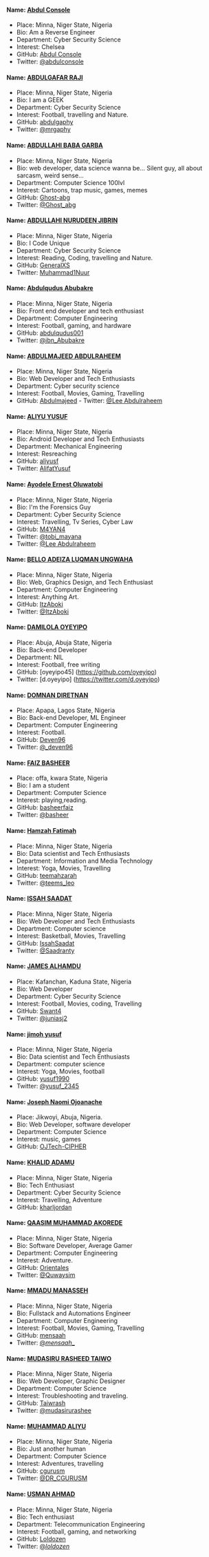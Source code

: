#### Name: [Abdul Console](https://github.com/AbdulConsole)
- Place: Minna, Niger State, Nigeria
- Bio: Am a Reverse Engineer
- Department: Cyber Security Science
- Interest: Chelsea
- GitHub: [Abdul Console](https://github.com/AbdulConsole)
- Twitter: [@abdulconsole](https://twitter.com/abdulconsole)

#### Name: [ABDULGAFAR RAJI](https://github.com/abdulgaphy)
- Place: Minna, Niger State, Nigeria
- Bio: I am a GEEK
- Department: Cyber Security Science
- Interest: Football, travelling and Nature.
- GitHub: [abdulgaphy](https://github.com/abdulgaphy)
- Twitter: [@mrgaphy](https://twitter.com/mrgaphy)

#### Name: [ABDULLAHI BABA GARBA](https://github.com/Ghost-abg)
- Place: Minna, Niger State, Nigeria
- Bio: web developer, data science wanna be... Silent guy, all about sarcasm, weird sense...
- Department: Computer Science 100lvl
- Interest: Cartoons, trap music, games, memes
- GitHub: [Ghost-abg](https://github.com/Ghost-abg)
- Twitter: [@Ghost_abg](https://twitter.com/Ghost_abg?s=09)

#### Name: [ABDULLAHI NURUDEEN JIBRIN](https://github.com/abdulgaphy)
- Place: Minna, Niger State, Nigeria
- Bio: I Code Unique
- Department: Cyber Security Science
- Interest: Reading, Coding, travelling and Nature.
- GitHub: [GeneralXS](https://github.com/GeneralXS)
- Twitter: [Muhammad1Nuur](https://twitter.com/Muhammad1Nuur)

#### Name: [Abdulqudus Abubakre](https://github.com/Abdulqudus001)
- Place: Minna, Niger State, Nigeria
- Bio: Front end developer and tech enthusiast
- Department: Computer Engineering
- Interest: Football, gaming, and hardware
- GitHub: [abdulqudus001](https://github.com/Abdulqudus001)
- Twitter: [@ibn_Abubakre](https://twitter.com/ibn_abubakre)

#### Name: [ABDULMAJEED ABDULRAHEEM ](https://github.com/mejtfk)
- Place: Minna, Niger State, Nigeria
- Bio: Web Developer and Tech Enthusiasts
- Department: Cyber security science
- Interest: Football, Movies, Gaming, Travelling
- GitHub: [Abdulmajeed](https://github.com/mejtfk) - Twitter: [@Lee Abdulraheem](https://twitter.com/mejtfk)

#### Name: [ALIYU YUSUF ](https://github.com/aliyusf)
- Place: Minna, Niger State, Nigeria
- Bio: Android Developer and Tech Enthusiasts
- Department: Mechanical Engineering
- Interest: Resreaching
- GitHub: [aliyusf](https://github.com/aliyusf)
- Twitter: [AlifatYusuf](https://twitter.com/AlifatYusuf)

#### Name: [Ayodele Ernest Oluwatobi](https://github.com/M4YAN4)
- Place: Minna, Niger State, Nigeria
- Bio: I'm the Forensics Guy
- Department: Cyber Security Science
- Interest: Travelling, Tv Series, Cyber Law
- GitHub: [M4YAN4](https://github.com/M4YAN4)
- Twitter: [@tobi_mayana](https://twitter.com/tobi_mayana)
- Twitter: [@Lee Abdulraheem](https://twitter.com/mejtfk)

#### Name: [BELLO ADEIZA LUQMAN UNGWAHA](https://github.com/ItzAboki)
- Place: Minna, Niger State, Nigeria
- Bio: Web, Graphics Design, and Tech Enthusiast
- Department: Computer Engineering
- Interest: Anything Art.
- GitHub: [ItzAboki](https://github.com/ItzAboki)
- Twitter: [@ItzAboki](https://twitter.com/ItzAboki)

#### Name: [DAMILOLA OYEYIPO](https://github/oyeyipo45)
- Place: Abuja, Abuja State, Nigeria
- Bio: Back-end Developer
- Department: NIL
- Interest: Football, free writing
- GitHub: [oyeyipo45] (https://github.com/oyeyipo)
- Twitter: [d.oyeyipo] (https://twitter.com/d.oyeyipo)

#### Name: [DOMNAN DIRETNAN](https://diretnandomnan.webnode.com)
- Place: Apapa, Lagos State, Nigeria
- Bio: Back-end Developer, ML Engineer
- Department: Computer Engineering
- Interest: Football.
- GitHub: [Deven96](https://github.com/deven96)
- Twitter: [@_deven96](https://twitter.com/_deven96)

#### Name: [FAIZ BASHEER](https://github.com/basheerfaiz)
- Place: offa, kwara State, Nigeria
- Bio: I am a student
- Department: Computer Science
- Interest: playing,reading.
- GitHub: [basheerfaiz](https://github.com/basheerfaiz)
- Twitter: [@basheer](https://twitter.com/basheer)

#### Name: [Hamzah Fatimah](https://github.com/teemahzarah)
- Place: Minna, Niger State, Nigeria
- Bio: Data scientist and Tech Enthusiasts
- Department: Information and Media Technology
- Interest: Yoga, Movies, Travelling
- GitHub: [teemahzarah](https://github.com/teemahzarah)
- Twitter: [@teems_leo](https://twitter.com/teems_leo)

#### Name: [ISSAH SAADAT ](https://github.com/mejtfk)
- Place: Minna, Niger State, Nigeria
- Bio: Web Developer and Tech Enthusiasts
- Department: Computer science
- Interest: Basketball, Movies, Travelling
- GitHub: [IssahSaadat](https://github.com/issahsaadat)
- Twitter: [@Saadranty](https://twitter.com/saadranty)

#### Name: [JAMES ALHAMDU  ](https://github.com/Swant4)
- Place: Kafanchan, Kaduna State, Nigeria
- Bio: Web Developer 
- Department: Cyber Security Science
- Interest: Football, Movies, coding, Travelling
- GitHub: [Swant4](https://github.com/Swan4)
- Twitter: [@juniasj2](https://twitter.com/juniasj2)

#### Name: [jimoh yusuf](https://github.com/yusuf1990)
- Place: Minna, Niger State, Nigeria
- Bio: Data scientist and Tech Enthusiasts
- Department: computer science
- Interest: Yoga, Movies, football
- GitHub: [yusuf1990](https://github.com/teemahzarah)
- Twitter: [@yusuf_2345](https://twitter.com/teems_leo)

#### Name: [Joseph Naomi Ojoanache](https://github.com/OJTech-CIPHER)
- Place: Jikwoyi, Abuja, Nigeria.
- Bio: Web Developer, software developer
- Department: Computer Science
- Interest: music, games
- GitHub: [OJTech-CIPHER](https://github.com/OJTech-CIPHER)

#### Name: [KHALID ADAMU](https://github.com/kharljordan)
- Place: Minna, Niger State, Nigeria
- Bio: Tech Enthusiast
- Department: Cyber Security Science
- Interest: Travelling, Adventure
- GitHub: [kharljordan](https://github.com/kharljordan)

#### Name: [QAASIM MUHAMMAD AKOREDE](https://github.com/Orientales)
- Place: Minna, Niger State, Nigeria
- Bio: Software Developer, Average Gamer
- Department: Computer Engineering
- Interest: Adventure.
- GitHub: [Orientales](https://github.com/Orientales)
- Twitter: [@Quwaysim](https://twitter.com/quwaysim)

#### Name: [MMADU MANASSEH  ](https://github.com/mensaah)
- Place: Minna, Niger State, Nigeria
- Bio: Fullstack and Automations Engineer
- Department: Computer Engineering
- Interest: Football, Movies, Gaming, Travelling
- GitHub: [mensaah](https://github.com/mensaah)
- Twitter: [@_mensaah__](https://twitter.com/_mensaah__)

#### Name: [MUDASIRU RASHEED TAIWO](https://github.com/Taiwrash)
- Place: Minna, Niger State, Nigeria
- Bio: Web Developer, Graphic Designer
- Department: Computer Science
- Interest: Troubleshooting and traveling.
- GitHub: [Taiwrash](https://github.com/Taiwrash)
- Twitter: [@mudasirurashee](https://twitter.com/Mudasirurashee1)

#### Name: [MUHAMMAD ALIYU](https://github.com/cgurusm) 
- Place: Minna, Niger State, Nigeria
- Bio: Just another human
- Department: Computer Science 
- Interest: Adventures, travelling
- GitHub: [cgurusm](https://github.com/cgurusm )
- Twitter: [@DR_CGURUSM ](https://twitter.com/DR_CGURUSM)

#### Name: [USMAN AHMAD](https://github.com/Loldozen)
- Place: Minna, Niger State, Nigeria
- Bio: Tech enthusiast
- Department: Telecommunication Engineering
- Interest: Football, gaming, and networking
- GitHub: [Loldozen](https://github.com/Loldozen)
- Twitter: [@_loldozen_](https://twitter.com/_loldozen_)


